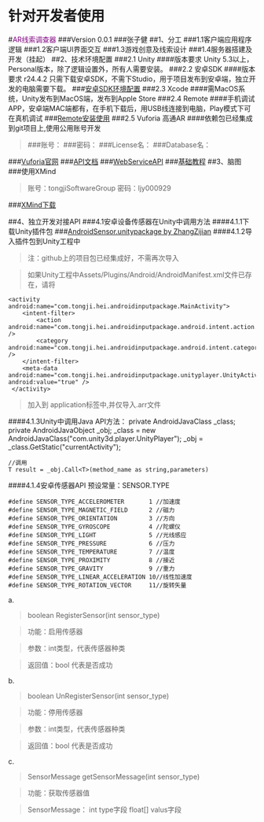 # 针对开发者使用
#<font color = PURPLE>AR线索调查器</font>
###Version 0.0.1
###张子健
##1、分工
###1.1客户端应用程序逻辑
###1.2客户端UI界面交互
###1.3游戏创意及线索设计
###1.4服务器搭建及开发（挂起）
##2、技术环境配置
###2.1 Unity
####版本要求 Unity 5.3以上，Personal版本，除了逻辑设置外，所有人需要安装。
###2.2 安卓SDK
####版本要求 r24.4.2 只需下载安卓SDK，不需下Studio，用于项目发布到安卓端，独立开发的电脑需要下载。
###[安卓SDK环境配置](#AndroidSDKInstall)
###2.3 Xcode
####需MacOS系统，Unity发布到MacOS端，发布到Apple Store
###2.4 Remote
####手机调试APP，安卓端MAC端都有，在手机下载后，用USB线连接到电脑，Play模式下可在真机调试
###[Remote安装使用](#RemoteInstall)
###2.5 Vuforia 高通AR
####依赖包已经集成到git项目上,使用公用账号开发
>###账号：
>###密码：
>###License名：
>###Database名：

###[Vuforia官网](https://developer.vuforia.com/)
###[API文档](https://library.vuforia.com/reference/api/unity/index.html)
###[WebServiceAPI](https://library.vuforia.com/articles/Training/Using-the-VWS-API)
###[基础教程](https://library.vuforia.com/getting-started)
##3、脑图
###使用XMind
> 账号：tongjiSoftwareGroup
> 密码：ljy000929

###[XMind下载](http://www.xmindchina.net/xiazai.html)

##4、独立开发对接API
###4.1安卓设备传感器在Unity中调用方法
####4.1.1下载Unity插件包
###[AndroidSensor.unitypackage by ZhangZijian]()
####4.1.2导入插件包到Unity工程中
> 注：github上的项目包已经集成好，不需再次导入

> 如果Unity工程中Assets/Plugins/Android/AndroidManifest.xml文件已存在，请将

	<activity android:name="com.tongji.hei.androidinputpackage.MainActivity">
   		<intent-filter>
   			<action android:name="com.tongji.hei.androidinputpackage.android.intent.action.MAIN" />
   			<category android:name="com.tongji.hei.androidinputpackage.android.intent.category.LAUNCHER" />
		</intent-filter>
   		<meta-data android:name="com.tongji.hei.androidinputpackage.unityplayer.UnityActivity" android:value="true" />
  	 </activity>

> 	加入到 application标签中,并仅导入.arr文件

####4.1.3Unity中调用Java API方法：
	private AndroidJavaClass _class;
    private AndroidJavaObject _obj;
	_class = new AndroidJavaClass("com.unity3d.player.UnityPlayer");
	_obj = _class.GetStatic<AndroidJavaObject>("currentActivity");
	
	//调用
	T result = _obj.Call<T>(method_name as string,parameters)
####4.1.4安卓传感器API
预设常量：SENSOR.TYPE

	#define SENSOR_TYPE_ACCELEROMETER       1 //加速度
	#define SENSOR_TYPE_MAGNETIC_FIELD      2 //磁力
	#define SENSOR_TYPE_ORIENTATION         3 //方向
	#define SENSOR_TYPE_GYROSCOPE           4 //陀螺仪
	#define SENSOR_TYPE_LIGHT               5 //光线感应
	#define SENSOR_TYPE_PRESSURE            6 //压力
	#define SENSOR_TYPE_TEMPERATURE         7 //温度 
	#define SENSOR_TYPE_PROXIMITY           8 //接近
	#define SENSOR_TYPE_GRAVITY             9 //重力
	#define SENSOR_TYPE_LINEAR_ACCELERATION 10//线性加速度
	#define SENSOR_TYPE_ROTATION_VECTOR     11//旋转矢量

a.   
>boolean RegisterSensor(int sensor_type)

>功能：启用传感器

>参数：int类型，代表传感器种类

>返回值：bool 代表是否成功

b.
>boolean UnRegisterSensor(int sensor_type)

>功能：停用传感器

>参数：int类型，代表传感器种类

>返回值：bool 代表是否成功
	
c.
>SensorMessage getSensorMessage(int sensor_type)

>功能：获取传感器值

>SensorMessage： int type字段 float[] valus字段
